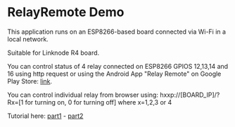 # RelayRemote Demo

This application runs on an ESP8266-based board connected via Wi-Fi in a local network.

Suitable for Linknode R4 board.

You can control status of 4 relay connected on ESP8266 GPIOS 12,13,14 and 16 using http request or using the Android App "Relay Remote" on Google Play Store: [link](https://play.google.com/store/apps/details?id=appinventor.ai_settorezero.RelayRemote).

You can control individual relay from browser using: hxxp://[BOARD_IP]/?Rx=[1 for turning on, 0 for turning off] where x=1,2,3 or 4

Tutorial here: [part1](https://www.settorezero.com/wordpress/il-modulo-esp8266-e-il-nodemcu-devkit-parte-1-introduzione-e-preparazione-ambiente-di-sviluppo-con-arduino-ide/) - [part2](https://www.settorezero.com/wordpress/il-modulo-esp8266-e-il-nodemcu-devkit-parte-2-controlliamo-4-rele-tramite-la-rete-wi-fi-di-casa/)
